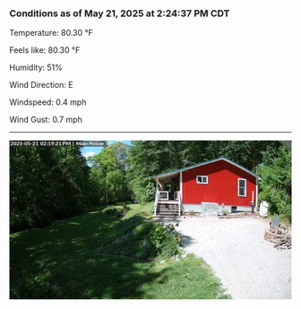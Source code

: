 ### Conditions as of May 21, 2025 at 2:24:37 PM CDT 

Temperature: 80.30 &deg;F

Feels like: 80.30 &deg;F

Humidity: 51%

Wind Direction: E

Windspeed: 0.4 mph

Wind Gust: 0.7 mph

---

<img src="./images/latest.jpeg"/>

